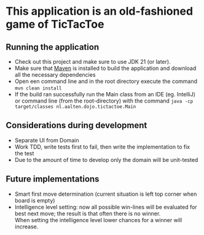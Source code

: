 # This application is an old-fashioned game of TicTacToe

## Running the application
* Check out this project and make sure to use JDK 21 (or later).
* Make sure that [Maven](https://maven.apache.org/) is installed to build the application and download all the necessary dependencies   
* Open een command line and in the root directory execute the command `mvn clean install`
* If the build ran successfully run the Main class from an IDE (eg. IntelliJ) or command line (from the root-directory) with the command `java -cp target/classes nl.aalten.dojo.tictactoe.Main`

## Considerations during development
* Separate UI from Domain
* Work TDD, write tests first to fail, then write the implementation to fix the test
* Due to the amount of time to develop only the domain will be unit-tested

## Future implementations
* Smart first move determination (current situation is left top corner when board is empty)
* Intelligence level setting: now all possible win-lines will be evaluated for best next move; the result is that often there is no winner.  
  When setting the intelligence level lower chances for a winner will increase.

